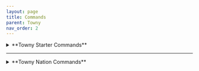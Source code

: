 ```yaml
---
layout: page
title: Commands
parent: Towny
nav_order: 2
---
```


<details>
<summary> **Towny Starter Commands** </summary>
<br>
 - **/t new [name]**

  - Creates a New Town 

 - **/t invite [username]

  - Invites your selected player into your town.

 - **/t kick [username]

   - Kicks your selected player from your town.

 - **/t spawn**

  - Teleports you to your town's spawnpoint.

 - **/t [Town Name]**

  - Displays general town information.

 - **/t list**

  - Lists all towns currently ingame.

 - **/t claim**

  - Automatically Claims the Chunk you are currently in.

 - **/t unclaim**

  - Automatically Unclaims the Chunk you are currently in.

 - **/t deposit [integer]**

  - Deposits a set amount of your money into your town bank.

 - **/t withdraw [interger]**

  - Withdraws a set amount of money from your town bank.

 - **/t buy bonus [amount]**

  - Purchases your town a set amount of extra townblocks.

 - **/t delete [Town Name] 

  - Deletes the Town you are currently in.

 - **/t reslist**

  - Displays your town's current residents.
</details>

---

<details>
<summary> **Towny Nation Commands** </summary>
<br>
 - **/n new [Name]

  - Automatically creates a new nation with your set name, sets your town as the capital.

 - **/n list**

  - Displays all current nations ingame.

 - **/n online**

  - Displays the current residents online in your nation.

 - **/n**

  - Displays basic info for your nation.

 - **/n [Name]**

   - Displays information for the selected nation.

 - **/n invite [Town Name]**

   - Sends your selected town an invite to join your nation.

 - **/n kick [Town Name]**

   - Kicks the selected town from your nation.

 - **/n deposit [interger]**

   - Deposits a set amount of money into your nation's bank.

 - **/n withdraw [integer]**

   - Withdraws a set amount of money from your nation's bank.

 - **/n ally add [Nation]**

   - Sends your selected nation an allyship request.

 - **/n ally remove [Nation]**

   - Removes the selected nation from your alliances.

 - **/n allylist**

   - Display's your nation's ally list.
</details>
